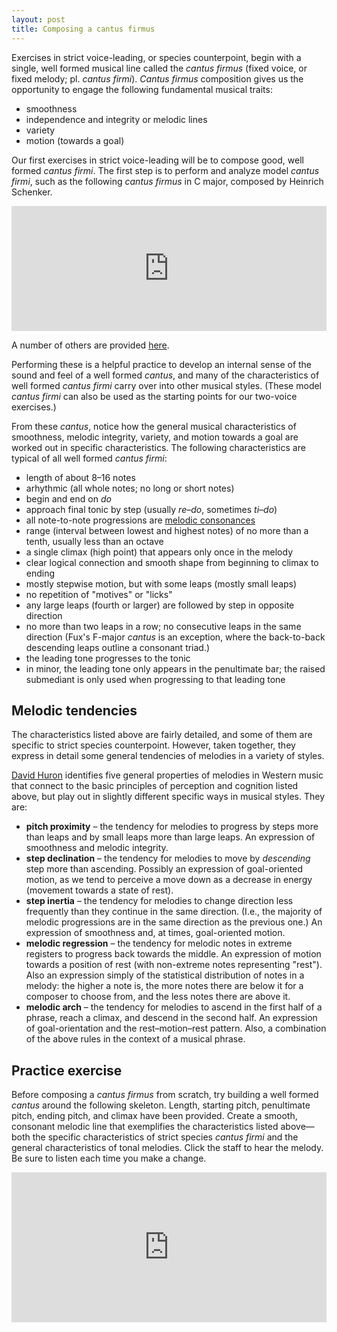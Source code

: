 ```yaml
---
layout: post
title: Composing a cantus firmus
---
```


Exercises in strict voice-leading, or species counterpoint, begin with a single, well formed musical line called the _cantus firmus_ (fixed voice, or fixed melody; pl. _cantus firmi_). _Cantus firmus_ composition gives us the opportunity to engage the following fundamental musical traits:

- smoothness
- independence and integrity or melodic lines
- variety
- motion (towards a goal)

Our first exercises in strict voice-leading will be to compose good, well formed _cantus firmi_. The first step is to perform and analyze model _cantus firmi_, such as the following _cantus firmus_ in C major, composed by Heinrich Schenker.

<iframe src="https://trinket.io/embed/music/da93d4d902" width="100%" height="200" frameborder="0" marginwidth="0" marginheight="0" allowfullscreen></iframe><br/>

A number of others are provided [here][cfs].

[cfs]: Graphics/counterpoint/cantusFirmi.pdf

Performing these is a helpful practice to develop an internal sense of the sound and feel of a well formed _cantus_, and many of the characteristics of well formed _cantus firmi_ carry over into other musical styles. (These model _cantus firmi_ can also be used as the starting points for our two-voice exercises.)

From these _cantus_, notice how the general musical characteristics of smoothness, melodic integrity, variety, and motion towards a goal are worked out in specific characteristics. The following characteristics are typical of all well formed _cantus firmi_:

- length of about 8–16 notes
- arhythmic (all whole notes; no long or short notes)
- begin and end on _do_
- approach final tonic by step (usually _re_–_do_, sometimes _ti_–_do_)
- all note-to-note progressions are [melodic consonances](intervals.html)
- range (interval between lowest and highest notes) of no more than a tenth, usually less than an octave
- a single climax (high point) that appears only once in the melody
- clear logical connection and smooth shape from beginning to climax to ending
- mostly stepwise motion, but with some leaps (mostly small leaps)
- no repetition of "motives" or "licks"
- any large leaps (fourth or larger) are followed by step in opposite direction
- no more than two leaps in a row; no consecutive leaps in the same direction (Fux's F-major _cantus_ is an exception, where the back-to-back descending leaps outline a consonant triad.)
- the leading tone progresses to the tonic
- in minor, the leading tone only appears in the penultimate bar; the raised submediant is only used when progressing to that leading tone

## Melodic tendencies

The characteristics listed above are fairly detailed, and some of them are specific to strict species counterpoint. However, taken together, they express in detail some general tendencies of melodies in a variety of styles.

[David Huron](https://openlibrary.org/works/OL5851060W/Sweet_Anticipation) identifies five general properties of melodies in Western music that connect to the basic principles of perception and cognition listed above, but play out in slightly different specific ways in musical styles. They are:

- **pitch proximity** – the tendency for melodies to progress by steps more than leaps and by small leaps more than large leaps. An expression of smoothness and melodic integrity.
- **step declination** – the tendency for melodies to move by _descending_ step more than ascending. Possibly an expression of goal-oriented motion, as we tend to perceive a move down as a decrease in energy (movement towards a state of rest).
- **step inertia** – the tendency for melodies to change direction less frequently than they continue in the same direction. (I.e., the majority of melodic progressions are in the same direction as the previous one.) An expression of smoothness and, at times, goal-oriented motion.
- **melodic regression** – the tendency for melodic notes in extreme registers to progress back towards the middle. An expression of motion towards a position of rest (with non-extreme notes representing "rest"). Also an expression simply of the statistical distribution of notes in a melody: the higher a note is, the more notes there are below it for a composer to choose from, and the less notes there are above it.
- **melodic arch** – the tendency for melodies to ascend in the first half of a phrase, reach a climax, and descend in the second half. An expression of goal-orientation and the rest–motion–rest pattern. Also, a combination of the above rules in the context of a musical phrase.

## Practice exercise

Before composing a _cantus firmus_ from scratch, try building a well formed _cantus_ around the following skeleton. Length, starting pitch, penultimate pitch, ending pitch, and climax have been provided. Create a smooth, consonant melodic line that exemplifies the characteristics listed above—both the specific characteristics of strict species _cantus firmi_ and the general characteristics of tonal melodies. Click the staff to hear the melody. Be sure to listen each time you make a change.

<iframe class="trinket" src="https://trinket.io/embed/music/2df65adf8b" width="100%" height="240" frameborder="0" marginwidth="0" marginheight="0" allowfullscreen></iframe><br/>
